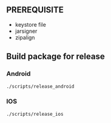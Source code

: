 ## PREREQUISITE

  - keystore file
  - jarsigner
  - zipalign

## Build package for release

### Android
  
    ./scripts/release_android

### IOS
  
    ./scripts/release_ios
